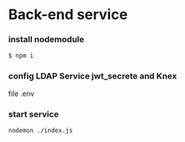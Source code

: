 # Back-end service
### install nodemodule
```sh
$ npm i 
```
### config LDAP Service jwt_secrete and Knex
file .env
### start service
```sh
nodemon ./index.js
```
